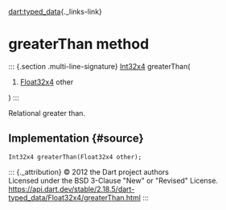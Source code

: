 [dart:typed\_data](../../dart-typed_data/dart-typed_data-library){._links-link}

greaterThan method
==================

::: {.section .multi-line-signature}
[Int32x4](../int32x4-class) greaterThan(

1.  [Float32x4](../float32x4-class) other

)
:::

Relational greater than.

Implementation {#source}
--------------

``` {.language-dart data-language="dart"}
Int32x4 greaterThan(Float32x4 other);
```

::: {._attribution}
© 2012 the Dart project authors\
Licensed under the BSD 3-Clause \"New\" or \"Revised\" License.\
<https://api.dart.dev/stable/2.18.5/dart-typed_data/Float32x4/greaterThan.html>
:::
